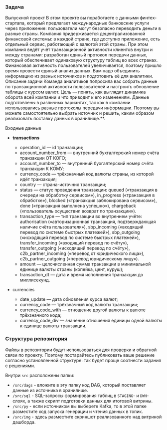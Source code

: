 ### Задача
Выпускной проект
В этом проекте вы поработаете с данными финтех-стартапа, который предлагает международные банковские услуги через приложение: пользователи могут безопасно переводить деньги в разные страны. 
Компания придерживается децентрализованной финансовой системы: в каждой стране, где доступно приложение, есть отдельный сервис, работающий с валютой этой страны. При этом компания ведёт учёт транзакционной активности клиентов внутри и между странами: разработан единый протокол передачи данных, который обеспечивает одинаковую структуру таблиц во всех странах.
Финансовая активность пользователей увеличивается, поэтому пришло время провести единый анализ данных. Вам надо объединить информацию из разных источников и подготовить её для аналитики. 
Описание задачи
Команда аналитиков попросила вас собрать данные по транзакционной активности пользователей и настроить обновление таблицы с курсом валют. 
Цель — понять, как выглядит динамика оборота всей компании и что приводит к его изменениям. 
Данные подготовлены в различных вариантах, так как в компании использовались разные протоколы передачи информации. Поэтому вы можете самостоятельно выбрать источник и решить, каким образом реализовать поставку данных в хранилище.**. 

Входные данные
- **transactions**
  - operation_id — id транзакции;
  - account_number_from — внутренний бухгалтерский номер счёта транзакции ОТ КОГО;
  - account_number_to — внутренний бухгалтерский номер счёта транзакции К КОМУ;
  - currency_code — трёхзначный код валюты страны, из которой идёт транзакция;
  - country — страна-источник транзакции;
  - status — статус проведения транзакции: queued («транзакция в очереди на обработку сервисом»), in_progress («транзакция в обработке»), blocked («транзакция заблокирована сервисом»), done («транзакция выполнена успешно»), chargeback («пользователь осуществил возврат по транзакции»).
  - transaction_type — тип транзакции во внутреннем учёте: authorisation («авторизационная транзакция, подтверждающая наличие счёта пользователя»), sbp_incoming («входящий перевод по системе быстрых платежей»), sbp_outgoing («исходящий перевод по системе быстрых платежей»), transfer_incoming («входящий перевод по счёту»), transfer_outgoing («исходящий перевод по счёту»), c2b_partner_incoming («перевод от юридического лица»), c2b_partner_outgoing («перевод юридическому лицу»).
  - amount — целочисленная сумма транзакции в минимальной единице валюты страны (копейка, цент, куруш);
  - transaction_dt — дата и время исполнения транзакции до миллисекунд.

- сurrencies 
  - date_update — дата обновления курса валют;
  - currency_code — трёхзначный код валюты транзакции;
  - currency_code_with — отношение другой валюты к валюте трёхзначного кода;
  - currency_code_div — значение отношения единицы одной валюты к единице валюты транзакции. 

### Структура репозитория
Файлы в репозитории будут использоваться для проверки и обратной связи по проекту. Поэтому постарайтесь публиковать ваше решение согласно установленной структуре: так будет проще соотнести задания с решениями.

Внутри `src` расположены папки:
- `/src/dags` - вложите в эту папку код DAG, который поставляет данные из источника в хранилище.
- `/src/sql` - SQL-запросы формирования таблиц в `STAGING`- и `DWH`-слоях, а также скрипт подготовки данных для итоговой витрины.
- `/src/py` - если источником вы выберете Kafka, то в этой папке разместите код запуска генерации и чтения данных в топик.
- `/src/img` - здесь разместите скриншот реализованного над витриной дашборда.

